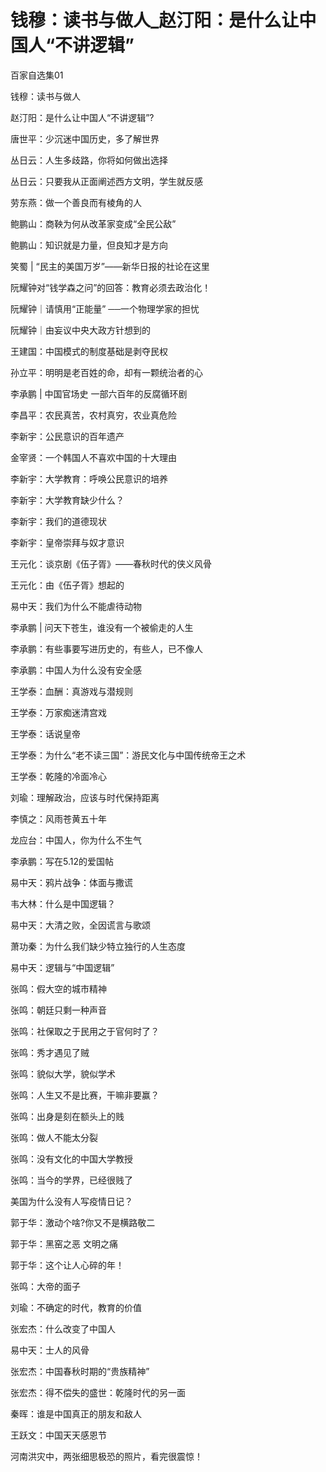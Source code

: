 # 钱穆：读书与做人_赵汀阳：是什么让中国人“不讲逻辑”

百家自选集01

钱穆：读书与做人

赵汀阳：是什么让中国人“不讲逻辑”?

唐世平：少沉迷中国历史，多了解世界

丛日云：人生多歧路，你将如何做出选择

丛日云：只要我从正面阐述西方文明，学生就反感

劳东燕：做一个善良而有棱角的人

鲍鹏山：商鞅为何从改革家变成“全民公敌”

鲍鹏山：知识就是力量，但良知才是方向

笑蜀 | “民主的美国万岁”——新华日报的社论在这里

阮耀钟对“钱学森之问”的回答：教育必须去政治化！

阮耀钟｜请慎用“正能量” ──一个物理学家的担忧

阮耀钟｜由妄议中央大政方针想到的

王建国：中国模式的制度基础是剥夺民权

孙立平：明明是老百姓的命，却有一颗统治者的心

李承鹏 | 中国官场史 一部六百年的反腐循环剧

李昌平：农民真苦，农村真穷，农业真危险

李新宇：公民意识的百年遗产

金宰贤：一个韩国人不喜欢中国的十大理由

李新宇：大学教育：呼唤公民意识的培养

李新宇：大学教育缺少什么？

李新宇：我们的道德现状

李新宇：皇帝崇拜与奴才意识

王元化：谈京剧《伍子胥》——春秋时代的侠义风骨

王元化：由《伍子胥》想起的

易中天：我们为什么不能虐待动物

李承鹏 | 问天下苍生，谁没有一个被偷走的人生

李承鹏：有些事要写进历史的，有些人，已不像人

李承鹏：中国人为什么没有安全感

王学泰：血酬：真游戏与潜规则

王学泰：万家痴迷清宫戏

王学泰：话说皇帝

王学泰：为什么“老不读三国”：游民文化与中国传统帝王之术

王学泰：乾隆的冷面冷心

刘瑜：理解政治，应该与时代保持距离

李慎之：风雨苍黄五十年

龙应台：中国人，你为什么不生气

李承鹏：写在5.12的爱国帖

易中天：鸦片战争：体面与撒谎

韦大林：什么是中国逻辑？

易中天：大清之败，全因谎言与歌颂

萧功秦：为什么我们缺少特立独行的人生态度

易中天：逻辑与“中国逻辑”

张鸣：假大空的城市精神

张鸣：朝廷只剩一种声音

张鸣：社保取之于民用之于官何时了？

张鸣：秀才遇见了贼

张鸣：貌似大学，貌似学术

张鸣：人生又不是比赛，干嘛非要赢？

张鸣：出身是刻在额头上的贱

张鸣：做人不能太分裂

张鸣：没有文化的中国大学教授

张鸣：当今的学界，已经很贱了

美国为什么没有人写疫情日记？

郭于华：激动个啥?你又不是横路敬二

郭于华：黑窑之恶 文明之痛

郭于华：这个让人心碎的年！

张鸣：大帝的面子

刘瑜：不确定的时代，教育的价值

张宏杰：什么改变了中国人

易中天：士人的风骨

张宏杰：中国春秋时期的“贵族精神”

张宏杰：得不偿失的盛世：乾隆时代的另一面

秦晖：谁是中国真正的朋友和敌人

王跃文：中国天天感恩节

河南洪灾中，两张细思极恐的照片，看完很震惊！
